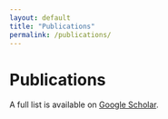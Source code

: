 ```yaml
---
layout: default
title: "Publications"
permalink: /publications/
---
```


# Publications

A full list is available on [Google Scholar](https://goo.gl/KoTmwz).

